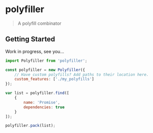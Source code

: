 # polyfiller

> A polyfill combinator

## Getting Started


Work in progress, see you...


```js
import Polyfiller from 'polyfiller';

const polyfiller = new Polyfiller({
	// Have custom polyfills? Add paths to their location here.
	custom_features: ['./my_polyfills']
});

var list = polyfiller.find([
	{
		name: 'Promise',
		dependencies: true
	}
]);

polyfiller.pack(list);
```

